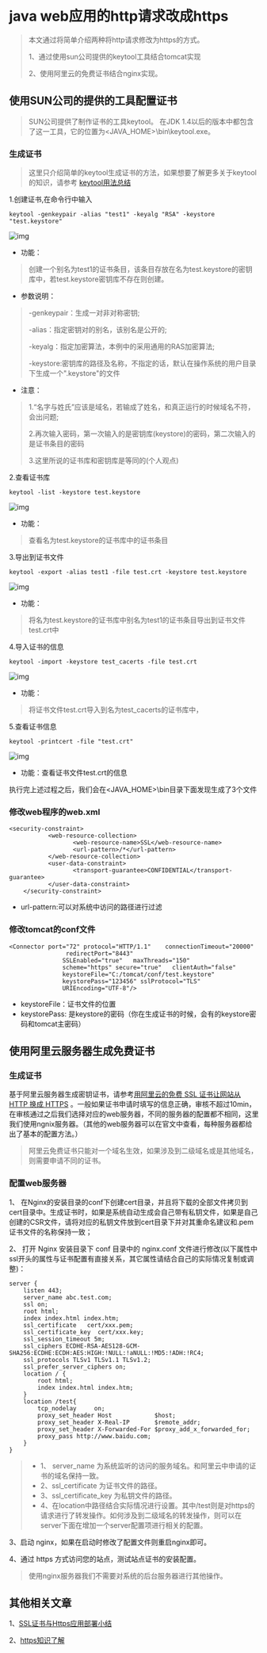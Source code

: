# java web应用的http请求改成https


> 本文通过将简单介绍两种将http请求修改为https的方式。
>
> 1、通过使用sun公司提供的keytool工具结合tomcat实现
>
> 2、使用阿里云的免费证书结合nginx实现。



## 使用SUN公司的提供的工具配置证书

> SUN公司提供了制作证书的工具keytool。 在JDK 1.4以后的版本中都包含了这一工具，它的位置为<JAVA_HOME>\bin\keytool.exe。

### 生成证书

> 这里只介绍简单的keytool生成证书的方法，如果想要了解更多关于keytool的知识，请参考 [ keytool用法总结](http://ln-ydc.iteye.com/blog/1335213)


 1.创建证书,在命令行中输入

```
keytool -genkeypair -alias "test1" -keyalg "RSA" -keystore "test.keystore"  
```

![img](/images/https/1.jpg)



- 功能：

>  创建一个别名为test1的证书条目，该条目存放在名为test.keystore的密钥库中，若test.keystore密钥库不存在则创建。

- 参数说明：

> -genkeypair：生成一对非对称密钥;
>
> -alias：指定密钥对的别名，该别名是公开的;
>
> -keyalg：指定加密算法，本例中的采用通用的RAS加密算法;
>
> -keystore:密钥库的路径及名称，不指定的话，默认在操作系统的用户目录下生成一个".keystore"的文件

- 注意：

> 1.“名字与姓氏”应该是域名，若输成了姓名，和真正运行的时候域名不符，会出问题;
>
> 2.再次输入密码，第一次输入的是密钥库(keystore)的密码，第二次输入的是证书条目的密码
>
> 3.这里所说的证书库和密钥库是等同的(个人观点)

 2.查看证书库

```
keytool -list -keystore test.keystore  
```

![img](/images/https/2.jpg)

- 功能：

> 查看名为test.keystore的证书库中的证书条目

 3.导出到证书文件

```
keytool -export -alias test1 -file test.crt -keystore test.keystore  
```

![img](/images/https/3.jpg)

- 功能：

>  将名为test.keystore的证书库中别名为test1的证书条目导出到证书文件test.crt中

 4.导入证书的信息

```
keytool -import -keystore test_cacerts -file test.crt   
```

 ![img](/images/https/4.jpg)

- 功能：

> 将证书文件test.crt导入到名为test_cacerts的证书库中，

5.查看证书信息

```
keytool -printcert -file "test.crt"   
```

 ![img](/images/https/5.jpg)

- 功能：查看证书文件test.crt的信息

执行完上述过程之后，我们会在<JAVA_HOME>\bin目录下面发现生成了3个文件



### 修改web程序的web.xml

```
<security-constraint> 
		   <web-resource-collection> 
				  <web-resource-name>SSL</web-resource-name> 
				  <url-pattern>/*</url-pattern> 
		   </web-resource-collection>                           
		   <user-data-constraint> 
				  <transport-guarantee>CONFIDENTIAL</transport-guarantee> 
		   </user-data-constraint> 
	</security-constraint>
```

- url-pattern:可以对系统中访问的路径进行过滤

### 修改tomcat的conf文件

```
<Connector port="72" protocol="HTTP/1.1"    connectionTimeout="20000"
                redirectPort="8443" 
			   SSLEnabled="true"   maxThreads="150" 
			   scheme="https" secure="true"   clientAuth="false"
			   keystoreFile="C:/tomcat/conf/test.keystore"   
			   keystorePass="123456" sslProtocol="TLS"
			   URIEncoding="UTF-8"/>
```

- keystoreFile：证书文件的位置
- keystorePass: 是keystore的密码（你在生成证书的时候，会有的keystore密码和tomcat主密码）

### 

## 使用阿里云服务器生成免费证书

### 生成证书

基于阿里云服务器生成密钥证书，请参考[用阿里云的免费 SSL 证书让网站从 HTTP 换成 HTTPS](https://ninghao.net/blog/4449) 。一般如果证书申请时填写的信息正确，审核不超过10min，在审核通过之后我们选择对应的web服务器，不同的服务器的配置都不相同，这里我们使用ngnix服务器。（其他的web服务器可以在官文中查看，每种服务器都给出了基本的配置方法。）

> 阿里云免费证书只能对一个域名生效，如果涉及到二级域名或是其他域名，则需要申请不同的证书。

### 配置web服务器

1、 在Nginx的安装目录的conf下创建cert目录，并且将下载的全部文件拷贝到cert目录中。生成证书时，如果是系统自动生成会自己带有私钥文件，如果是自己创建的CSR文件，请将对应的私钥文件放到cert目录下并对其重命名建议和.pem证书文件的名称保持一致；

2、 打开 Nginx 安装目录下 conf 目录中的 nginx.conf 文件进行修改(以下属性中ssl开头的属性与证书配置有直接关系，其它属性请结合自己的实际情况复制或调整)：

```
server {
    listen 443;
    server_name abc.test.com;
    ssl on;
    root html;
    index index.html index.htm;
    ssl_certificate   cert/xxx.pem;
    ssl_certificate_key  cert/xxx.key;
    ssl_session_timeout 5m;
    ssl_ciphers ECDHE-RSA-AES128-GCM-SHA256:ECDHE:ECDH:AES:HIGH:!NULL:!aNULL:!MD5:!ADH:!RC4;
    ssl_protocols TLSv1 TLSv1.1 TLSv1.2;
    ssl_prefer_server_ciphers on;
    location / {
        root html;
        index index.html index.htm;
    }
    location /test{
        tcp_nodelay     on;  
        proxy_set_header Host            $host;  
        proxy_set_header X-Real-IP       $remote_addr;  
        proxy_set_header X-Forwarded-For $proxy_add_x_forwarded_for;  
        proxy_pass http://www.baidu.com;  
    }
}
```

>- 1、 server_name 为系统监听的访问的服务域名。和阿里云中申请的证书的域名保持一致。
>- 2、ssl_certificate 为证书文件的路径。
>- 3、ssl_certificate_key 为私钥文件的路径。
>- 4、在location中路径结合实际情况进行设置。其中/test则是对https的请求进行了转发操作。如何涉及到二级域名的转发操作，则可以在server下面在增加一个server配置项进行相关的配置。

 3、启动 nginx，如果在启动时修改了配置文件则重启nginx即可。

 4、通过 https 方式访问您的站点，测试站点证书的安装配置。

>  使用nginx服务器我们不需要对系统的后台服务器进行其他操作。



## 其他相关文章

1、[SSL证书与Https应用部署小结](https://blog.csdn.net/andy1219111/article/details/22716315)

2、[https知识了解](https://blog.csdn.net/andy1219111/article/details/22716315)

